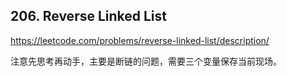 ## 206. Reverse Linked List

https://leetcode.com/problems/reverse-linked-list/description/

注意先思考再动手，主要是断链的问题，需要三个变量保存当前现场。
